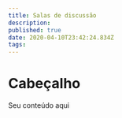 ```yaml
---
title: Salas de discussão
description: 
published: true
date: 2020-04-10T23:42:24.834Z
tags: 
---
```


# Cabeçalho
Seu conteúdo aqui
